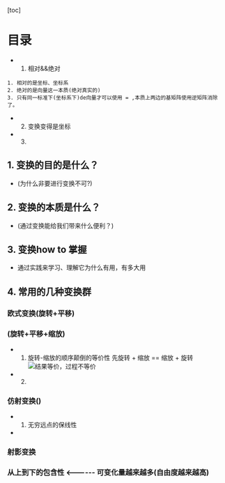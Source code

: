 

[toc]

# 目录

-  1. 相对&&绝对
```
1. 相对的是坐标、坐标系
2. 绝对的是向量这一本质(绝对真实的)
3. 只有同一标准下(坐标系下)de向量才可以使用 = ,本质上两边的基矩阵使用逆矩阵消除了。
```

-  2. 变换变得是坐标
-  3. 

## 1. 变换的目的是什么？
- (为什么非要进行变换不可?)

## 2. 变换的本质是什么？
- (通过变换能给我们带来什么便利？)

## 3. 变换how to 掌握
- 通过实践来学习、理解它为什么有用，有多大用


## 4. 常用的几种变换群

### 欧式变换(旋转+平移)

###                 (旋转+平移+缩放)

- 1. 旋转-缩放的顺序颠倒的等价性
先旋转 + 缩放   == 缩放 + 旋转
![结果等价，过程不等价]()


- 2. 

### 仿射变换()
- 1. 无穷远点的保线性
- 

### 射影变换


### 从上到下的包含性  <------ 可变化量越来越多(自由度越来越高)